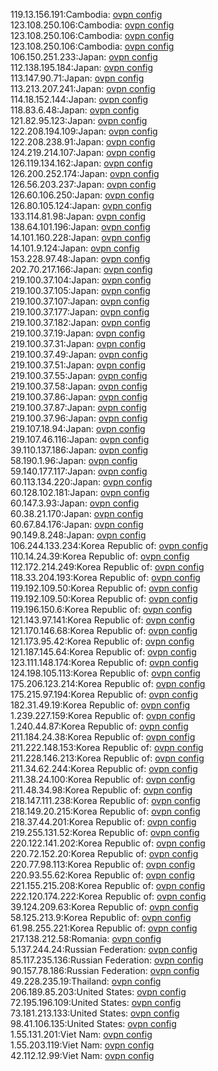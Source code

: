 119.13.156.191:Cambodia: [ovpn config](vpn/119_13_156_191.ovpn)  
123.108.250.106:Cambodia: [ovpn config](vpn/123_108_250_106.ovpn)  
123.108.250.106:Cambodia: [ovpn config](vpn/123_108_250_106.ovpn)  
123.108.250.106:Cambodia: [ovpn config](vpn/123_108_250_106.ovpn)  
106.150.251.233:Japan: [ovpn config](vpn/106_150_251_233.ovpn)  
112.138.195.184:Japan: [ovpn config](vpn/112_138_195_184.ovpn)  
113.147.90.71:Japan: [ovpn config](vpn/113_147_90_71.ovpn)  
113.213.207.241:Japan: [ovpn config](vpn/113_213_207_241.ovpn)  
114.18.152.144:Japan: [ovpn config](vpn/114_18_152_144.ovpn)  
118.83.6.48:Japan: [ovpn config](vpn/118_83_6_48.ovpn)  
121.82.95.123:Japan: [ovpn config](vpn/121_82_95_123.ovpn)  
122.208.194.109:Japan: [ovpn config](vpn/122_208_194_109.ovpn)  
122.208.238.91:Japan: [ovpn config](vpn/122_208_238_91.ovpn)  
124.219.214.107:Japan: [ovpn config](vpn/124_219_214_107.ovpn)  
126.119.134.162:Japan: [ovpn config](vpn/126_119_134_162.ovpn)  
126.200.252.174:Japan: [ovpn config](vpn/126_200_252_174.ovpn)  
126.56.203.237:Japan: [ovpn config](vpn/126_56_203_237.ovpn)  
126.60.106.250:Japan: [ovpn config](vpn/126_60_106_250.ovpn)  
126.80.105.124:Japan: [ovpn config](vpn/126_80_105_124.ovpn)  
133.114.81.98:Japan: [ovpn config](vpn/133_114_81_98.ovpn)  
138.64.101.196:Japan: [ovpn config](vpn/138_64_101_196.ovpn)  
14.101.160.228:Japan: [ovpn config](vpn/14_101_160_228.ovpn)  
14.101.9.124:Japan: [ovpn config](vpn/14_101_9_124.ovpn)  
153.228.97.48:Japan: [ovpn config](vpn/153_228_97_48.ovpn)  
202.70.217.166:Japan: [ovpn config](vpn/202_70_217_166.ovpn)  
219.100.37.104:Japan: [ovpn config](vpn/219_100_37_104.ovpn)  
219.100.37.105:Japan: [ovpn config](vpn/219_100_37_105.ovpn)  
219.100.37.107:Japan: [ovpn config](vpn/219_100_37_107.ovpn)  
219.100.37.177:Japan: [ovpn config](vpn/219_100_37_177.ovpn)  
219.100.37.182:Japan: [ovpn config](vpn/219_100_37_182.ovpn)  
219.100.37.19:Japan: [ovpn config](vpn/219_100_37_19.ovpn)  
219.100.37.31:Japan: [ovpn config](vpn/219_100_37_31.ovpn)  
219.100.37.49:Japan: [ovpn config](vpn/219_100_37_49.ovpn)  
219.100.37.51:Japan: [ovpn config](vpn/219_100_37_51.ovpn)  
219.100.37.55:Japan: [ovpn config](vpn/219_100_37_55.ovpn)  
219.100.37.58:Japan: [ovpn config](vpn/219_100_37_58.ovpn)  
219.100.37.86:Japan: [ovpn config](vpn/219_100_37_86.ovpn)  
219.100.37.87:Japan: [ovpn config](vpn/219_100_37_87.ovpn)  
219.100.37.96:Japan: [ovpn config](vpn/219_100_37_96.ovpn)  
219.107.18.94:Japan: [ovpn config](vpn/219_107_18_94.ovpn)  
219.107.46.116:Japan: [ovpn config](vpn/219_107_46_116.ovpn)  
39.110.137.186:Japan: [ovpn config](vpn/39_110_137_186.ovpn)  
58.190.1.96:Japan: [ovpn config](vpn/58_190_1_96.ovpn)  
59.140.177.117:Japan: [ovpn config](vpn/59_140_177_117.ovpn)  
60.113.134.220:Japan: [ovpn config](vpn/60_113_134_220.ovpn)  
60.128.102.181:Japan: [ovpn config](vpn/60_128_102_181.ovpn)  
60.147.3.93:Japan: [ovpn config](vpn/60_147_3_93.ovpn)  
60.38.21.170:Japan: [ovpn config](vpn/60_38_21_170.ovpn)  
60.67.84.176:Japan: [ovpn config](vpn/60_67_84_176.ovpn)  
90.149.8.248:Japan: [ovpn config](vpn/90_149_8_248.ovpn)  
106.244.133.234:Korea Republic of: [ovpn config](vpn/106_244_133_234.ovpn)  
110.14.24.39:Korea Republic of: [ovpn config](vpn/110_14_24_39.ovpn)  
112.172.214.249:Korea Republic of: [ovpn config](vpn/112_172_214_249.ovpn)  
118.33.204.193:Korea Republic of: [ovpn config](vpn/118_33_204_193.ovpn)  
119.192.109.50:Korea Republic of: [ovpn config](vpn/119_192_109_50.ovpn)  
119.192.109.50:Korea Republic of: [ovpn config](vpn/119_192_109_50.ovpn)  
119.196.150.6:Korea Republic of: [ovpn config](vpn/119_196_150_6.ovpn)  
121.143.97.141:Korea Republic of: [ovpn config](vpn/121_143_97_141.ovpn)  
121.170.146.68:Korea Republic of: [ovpn config](vpn/121_170_146_68.ovpn)  
121.173.95.42:Korea Republic of: [ovpn config](vpn/121_173_95_42.ovpn)  
121.187.145.64:Korea Republic of: [ovpn config](vpn/121_187_145_64.ovpn)  
123.111.148.174:Korea Republic of: [ovpn config](vpn/123_111_148_174.ovpn)  
124.198.105.113:Korea Republic of: [ovpn config](vpn/124_198_105_113.ovpn)  
175.206.123.214:Korea Republic of: [ovpn config](vpn/175_206_123_214.ovpn)  
175.215.97.194:Korea Republic of: [ovpn config](vpn/175_215_97_194.ovpn)  
182.31.49.19:Korea Republic of: [ovpn config](vpn/182_31_49_19.ovpn)  
1.239.227.159:Korea Republic of: [ovpn config](vpn/1_239_227_159.ovpn)  
1.240.44.87:Korea Republic of: [ovpn config](vpn/1_240_44_87.ovpn)  
211.184.24.38:Korea Republic of: [ovpn config](vpn/211_184_24_38.ovpn)  
211.222.148.153:Korea Republic of: [ovpn config](vpn/211_222_148_153.ovpn)  
211.228.146.213:Korea Republic of: [ovpn config](vpn/211_228_146_213.ovpn)  
211.34.62.244:Korea Republic of: [ovpn config](vpn/211_34_62_244.ovpn)  
211.38.24.100:Korea Republic of: [ovpn config](vpn/211_38_24_100.ovpn)  
211.48.34.98:Korea Republic of: [ovpn config](vpn/211_48_34_98.ovpn)  
218.147.111.238:Korea Republic of: [ovpn config](vpn/218_147_111_238.ovpn)  
218.149.20.215:Korea Republic of: [ovpn config](vpn/218_149_20_215.ovpn)  
218.37.44.201:Korea Republic of: [ovpn config](vpn/218_37_44_201.ovpn)  
219.255.131.52:Korea Republic of: [ovpn config](vpn/219_255_131_52.ovpn)  
220.122.141.202:Korea Republic of: [ovpn config](vpn/220_122_141_202.ovpn)  
220.72.152.20:Korea Republic of: [ovpn config](vpn/220_72_152_20.ovpn)  
220.77.98.113:Korea Republic of: [ovpn config](vpn/220_77_98_113.ovpn)  
220.93.55.62:Korea Republic of: [ovpn config](vpn/220_93_55_62.ovpn)  
221.155.215.208:Korea Republic of: [ovpn config](vpn/221_155_215_208.ovpn)  
222.120.174.222:Korea Republic of: [ovpn config](vpn/222_120_174_222.ovpn)  
39.124.209.63:Korea Republic of: [ovpn config](vpn/39_124_209_63.ovpn)  
58.125.213.9:Korea Republic of: [ovpn config](vpn/58_125_213_9.ovpn)  
61.98.255.221:Korea Republic of: [ovpn config](vpn/61_98_255_221.ovpn)  
217.138.212.58:Romania: [ovpn config](vpn/217_138_212_58.ovpn)  
5.137.244.24:Russian Federation: [ovpn config](vpn/5_137_244_24.ovpn)  
85.117.235.136:Russian Federation: [ovpn config](vpn/85_117_235_136.ovpn)  
90.157.78.186:Russian Federation: [ovpn config](vpn/90_157_78_186.ovpn)  
49.228.235.19:Thailand: [ovpn config](vpn/49_228_235_19.ovpn)  
206.189.85.203:United States: [ovpn config](vpn/206_189_85_203.ovpn)  
72.195.196.109:United States: [ovpn config](vpn/72_195_196_109.ovpn)  
73.181.213.133:United States: [ovpn config](vpn/73_181_213_133.ovpn)  
98.41.106.135:United States: [ovpn config](vpn/98_41_106_135.ovpn)  
1.55.131.201:Viet Nam: [ovpn config](vpn/1_55_131_201.ovpn)  
1.55.203.119:Viet Nam: [ovpn config](vpn/1_55_203_119.ovpn)  
42.112.12.99:Viet Nam: [ovpn config](vpn/42_112_12_99.ovpn)  
